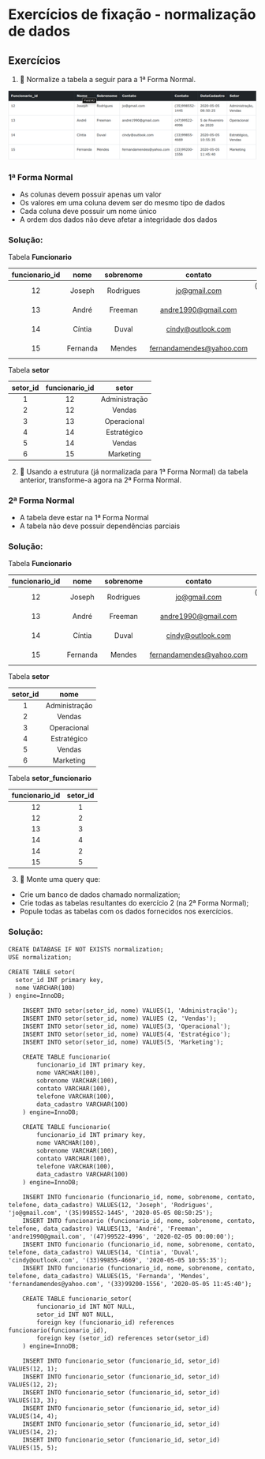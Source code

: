 # Exercícios de fixação - normalização de dados
## Exercícios
1. 🚀 Normalize a tabela a seguir para a 1ª Forma Normal.

![Tabela Exercício 01](./exercicio-01-tabela.png)


### 1ª Forma Normal
  - As colunas devem possuir apenas um valor
  - Os valores em uma coluna devem ser do mesmo tipo de dados
  - Cada coluna deve possuir um nome único
  - A ordem dos dados não deve afetar a integridade dos dados

### Solução: 

Tabela __Funcionario__

| funcionario_id | nome | sobrenome | contato | telefone | data_cadastro |
| :------------: | :--: | :-------: | :-----: | :------: | :-----------: |
| 12 | Joseph | Rodrigues | jo@gmail.com | (35)998552-1445 | 2020-05-05 08:50:25 |
| 13 | André | Freeman | andre1990@gmail.com | (47)99522-4996 | 2020-02-05 00:00:00 |
| 14 | Cíntia | Duval | cindy@outlook.com | (33)98855-4669 | 2020-05-05 10:55:35 |
| 15 | Fernanda | Mendes | fernandamendes@yahoo.com | (33)99200-1556 | 2020-05-05 11:45:40 |

Tabela __setor__

| setor_id | funcionario_id | setor |
| :------: | :------------: | :---: |
| 1 | 12 | Administração |
| 2 | 12 | Vendas |
| 3 | 13 | Operacional |
| 4 | 14 | Estratégico | 
| 5 | 14 | Vendas |
| 6 | 15 | Marketing |

2. 🚀 Usando a estrutura (já normalizada para 1ª Forma Normal) da tabela anterior, transforme-a agora na 2ª Forma Normal.

### 2ª Forma Normal
  - A tabela deve estar na 1ª Forma Normal
  - A tabela não deve possuir dependências parciais

### Solução: 

Tabela __Funcionario__

| funcionario_id | nome | sobrenome | contato | telefone | data_cadastro |
| :------------: | :--: | :-------: | :-----: | :------: | :-----------: |
| 12 | Joseph | Rodrigues | jo@gmail.com | (35)998552-1445 | 2020-05-05 08:50:25 |
| 13 | André | Freeman | andre1990@gmail.com | (47)99522-4996 | 2020-02-05 00:00:00 |
| 14 | Cíntia | Duval | cindy@outlook.com | (33)98855-4669 | 2020-05-05 10:55:35 |
| 15 | Fernanda | Mendes | fernandamendes@yahoo.com | (33)99200-1556 | 2020-05-05 11:45:40 |

Tabela __setor__

| setor_id | nome |
| :------: | :--: |
| 1 | Administração |
| 2 | Vendas |
| 3 | Operacional |
| 4 | Estratégico | 
| 5 | Vendas |
| 6 | Marketing |

Tabela __setor_funcionario__

| funcionario_id | setor_id |
| :------------: | :------: |
| 12 | 1 |
| 12 | 2 |
| 13 | 3 |
| 14 | 4 |
| 14 | 2 |
| 15 | 5 |

3. 🚀 Monte uma query que:
  - Crie um banco de dados chamado normalization;
  - Crie todas as tabelas resultantes do exercício 2 (na 2ª Forma Normal);
  - Popule todas as tabelas com os dados fornecidos nos exercícios.

### Solução:

```
CREATE DATABASE IF NOT EXISTS normalization;
USE normalization;
```

```
CREATE TABLE setor(
  setor_id INT primary key,
  nome VARCHAR(100)
) engine=InnoDB;
```

```
    INSERT INTO setor(setor_id, nome) VALUES(1, 'Administração');
    INSERT INTO setor(setor_id, nome) VALUES (2, 'Vendas');
    INSERT INTO setor(setor_id, nome) VALUES(3, 'Operacional');
    INSERT INTO setor(setor_id, nome) VALUES(4, 'Estratégico');
    INSERT INTO setor(setor_id, nome) VALUES(5, 'Marketing');
```

```
    CREATE TABLE funcionario(
        funcionario_id INT primary key,
        nome VARCHAR(100),
        sobrenome VARCHAR(100),
        contato VARCHAR(100),
        telefone VARCHAR(100),
        data_cadastro VARCHAR(100)
    ) engine=InnoDB;
```

```
    CREATE TABLE funcionario(
        funcionario_id INT primary key,
        nome VARCHAR(100),
        sobrenome VARCHAR(100),
        contato VARCHAR(100),
        telefone VARCHAR(100),
        data_cadastro VARCHAR(100)
    ) engine=InnoDB;
```

```
    INSERT INTO funcionario (funcionario_id, nome, sobrenome, contato, telefone, data_cadastro) VALUES(12, 'Joseph', 'Rodrigues', 'jo@gmail.com', '(35)998552-1445', '2020-05-05 08:50:25');
    INSERT INTO funcionario (funcionario_id, nome, sobrenome, contato, telefone, data_cadastro) VALUES(13, 'André', 'Freeman', 'andre1990@gmail.com', '(47)99522-4996', '2020-02-05 00:00:00');
    INSERT INTO funcionario (funcionario_id, nome, sobrenome, contato, telefone, data_cadastro) VALUES(14, 'Cíntia', 'Duval', 'cindy@outlook.com', '(33)99855-4669', '2020-05-05 10:55:35');
    INSERT INTO funcionario (funcionario_id, nome, sobrenome, contato, telefone, data_cadastro) VALUES(15, 'Fernanda', 'Mendes', 'fernandamendes@yahoo.com', '(33)99200-1556', '2020-05-05 11:45:40');
```

```
    CREATE TABLE funcionario_setor(
        funcionario_id INT NOT NULL,
        setor_id INT NOT NULL,
        foreign key (funcionario_id) references funcionario(funcionario_id),
        foreign key (setor_id) references setor(setor_id)
    ) engine=InnoDB;
```

```
    INSERT INTO funcionario_setor (funcionario_id, setor_id) VALUES(12, 1);
    INSERT INTO funcionario_setor (funcionario_id, setor_id) VALUES(12, 2);
    INSERT INTO funcionario_setor (funcionario_id, setor_id) VALUES(13, 3);
    INSERT INTO funcionario_setor (funcionario_id, setor_id) VALUES(14, 4);
    INSERT INTO funcionario_setor (funcionario_id, setor_id) VALUES(14, 2);
    INSERT INTO funcionario_setor (funcionario_id, setor_id) VALUES(15, 5);
```